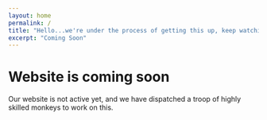 ```yaml
---
layout: home
permalink: /
title: "Hello...we're under the process of getting this up, keep watching"
excerpt: "Coming Soon"
---
```

# Website is coming soon
Our website is not active yet, and we have dispatched a troop of highly skilled monkeys to work on this.
